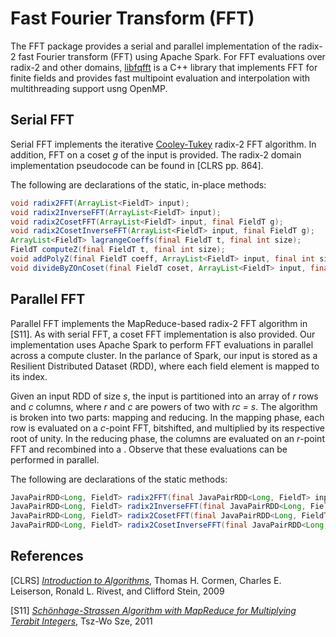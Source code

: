 # Fast Fourier Transform (FFT)

The FFT package provides a serial and parallel implementation of the radix-2 fast Fourier transform (FFT) using Apache Spark. For FFT evaluations over radix-2 and other domains, [libfqfft](https://github.com/scipr-lab/libfqfft) is a C++ library that implements FFT for finite fields and provides fast multipoint evaluation and interpolation with multithreading support usng OpenMP.

## Serial FFT
Serial FFT implements the iterative [Cooley-Tukey](https://en.wikipedia.org/wiki/Cooley%E2%80%93Tukey_FFT_algorithm) radix-2 FFT algorithm. In addition, FFT on a coset _g_ of the input is provided. The radix-2 domain implementation pseudocode can be found in [CLRS pp. 864].

The following are declarations of the static, in-place methods:

```java
void radix2FFT(ArrayList<FieldT> input);
void radix2InverseFFT(ArrayList<FieldT> input);
void radix2CosetFFT(ArrayList<FieldT> input, final FieldT g);
void radix2CosetInverseFFT(ArrayList<FieldT> input, final FieldT g);
ArrayList<FieldT> lagrangeCoeffs(final FieldT t, final int size);
FieldT computeZ(final FieldT t, final int size);
void addPolyZ(final FieldT coeff, ArrayList<FieldT> input, final int size);
void divideByZOnCoset(final FieldT coset, ArrayList<FieldT> input, final int size);
```

## Parallel FFT

Parallel FFT implements the MapReduce-based radix-2 FFT algorithm in [S11]. As with serial FFT, a coset FFT implementation is also provided. Our implementation uses Apache Spark to perform FFT evaluations in parallel across a compute cluster. In the parlance of Spark, our input is stored as a Resilient Distributed Dataset (RDD), where each field element is mapped to its index.

Given an input RDD of size _s_, the input is partitioned into an array of _r_ rows and _c_ columns, where _r_ and _c_ are powers of two with _rc = s_. The algorithm is broken into two parts: mapping and reducing. In the mapping phase, each row is evaluated on a _c_-point FFT, bitshifted, and multiplied by its respective root of unity.
In the reducing phase, the columns are evaluated on an _r_-point FFT and recombined into a . Observe that these evaluations can be performed in parallel.

The following are declarations of the static methods:
```java
JavaPairRDD<Long, FieldT> radix2FFT(final JavaPairRDD<Long, FieldT> input, final int rows, final int columns);
JavaPairRDD<Long, FieldT> radix2InverseFFT(final JavaPairRDD<Long, FieldT> input, final int rows, final int columns);
JavaPairRDD<Long, FieldT> radix2CosetFFT(final JavaPairRDD<Long, FieldT> input, final FieldT g, final int rows, final int columns);
JavaPairRDD<Long, FieldT> radix2CosetInverseFFT(final JavaPairRDD<Long, FieldT> input, final FieldT g, final int rows, final int columns);
```

## References

[CLRS] [_Introduction to Algorithms_](https://mitpress.mit.edu/books/introduction-algorithms), Thomas H. Cormen, Charles E. Leiserson, Ronald L. Rivest, and Clifford Stein, 2009

[S11] [_Schönhage-Strassen Algorithm with MapReduce
for Multiplying Terabit Integers_](https://people.apache.org/~szetszwo/ssmr20110429.pdf), Tsz-Wo Sze, 2011